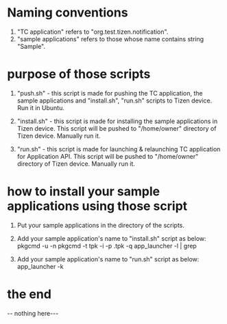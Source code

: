 # Naming conventions

1) "TC application" refers to "org.test.tizen.notification".
2) "sample applications" refers to those whose name contains string "Sample".

# purpose of those scripts

1) "push.sh" - this script is made for pushing the TC application, the sample applications and "install.sh", "run.sh" scripts to Tizen device. Run it in Ubuntu.

2) "install.sh" - this script is made for installing the sample applications in Tizen device. This script will be pushed to "/home/owner" directory of Tizen device. Manually run it.

3) "run.sh" - this script is made for launching & relaunching TC application for Application API. This script will be pushed to "/home/owner" directory of Tizen device. Manually run it.

# how to install your sample applications using those script

1) Put your sample applications in the directory of the scripts.

2) Add your sample application's name to "install.sh" script as below:
    pkgcmd -u -n <your AppId>
    pkgcmd -t tpk -i -p <your AppId>.tpk -q
    app_launcher -l | grep <your AppId>

3) Add your sample application's name to "run.sh" script as below:
    app_launcher -k <your AppId>

# the end
-- nothing here---
